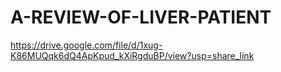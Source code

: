 # A-REVIEW-OF-LIVER-PATIENT
https://drive.google.com/file/d/1xug-K86MUQqk6dQ4ApKpud_kXiRgduBP/view?usp=share_link
